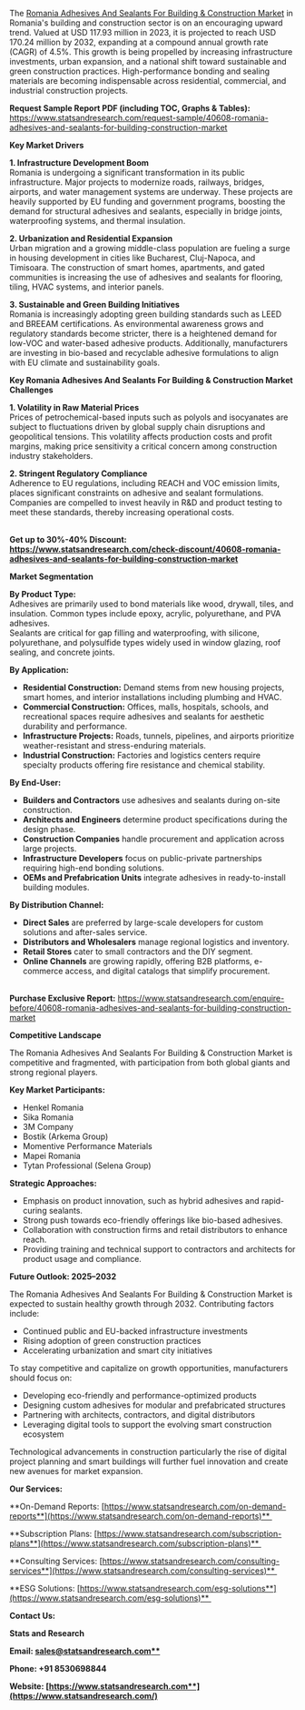 ﻿The [Romania Adhesives And Sealants For Building & Construction Market](https://www.statsandresearch.com/report/40608-romania-adhesives-and-sealants-for-building-construction-market) in Romania's building and construction sector is on an encouraging upward trend. Valued at USD 117.93 million in 2023, it is projected to reach USD 170.24 million by 2032, expanding at a compound annual growth rate (CAGR) of 4.5%. This growth is being propelled by increasing infrastructure investments, urban expansion, and a national shift toward sustainable and green construction practices. High-performance bonding and sealing materials are becoming indispensable across residential, commercial, and industrial construction projects.

**Request Sample Report PDF (including TOC, Graphs & Tables):** <https://www.statsandresearch.com/request-sample/40608-romania-adhesives-and-sealants-for-building-construction-market> 

**Key Market Drivers**

**1. Infrastructure Development Boom**\
Romania is undergoing a significant transformation in its public infrastructure. Major projects to modernize roads, railways, bridges, airports, and water management systems are underway. These projects are heavily supported by EU funding and government programs, boosting the demand for structural adhesives and sealants, especially in bridge joints, waterproofing systems, and thermal insulation.

**2. Urbanization and Residential Expansion**\
Urban migration and a growing middle-class population are fueling a surge in housing development in cities like Bucharest, Cluj-Napoca, and Timisoara. The construction of smart homes, apartments, and gated communities is increasing the use of adhesives and sealants for flooring, tiling, HVAC systems, and interior panels.

**3. Sustainable and Green Building Initiatives**\
Romania is increasingly adopting green building standards such as LEED and BREEAM certifications. As environmental awareness grows and regulatory standards become stricter, there is a heightened demand for low-VOC and water-based adhesive products. Additionally, manufacturers are investing in bio-based and recyclable adhesive formulations to align with EU climate and sustainability goals.

**Key  Romania Adhesives And Sealants For Building & Construction Market Challenges**

**1. Volatility in Raw Material Prices**\
Prices of petrochemical-based inputs such as polyols and isocyanates are subject to fluctuations driven by global supply chain disruptions and geopolitical tensions. This volatility affects production costs and profit margins, making price sensitivity a critical concern among construction industry stakeholders.

**2. Stringent Regulatory Compliance**\
Adherence to EU regulations, including REACH and VOC emission limits, places significant constraints on adhesive and sealant formulations. Companies are compelled to invest heavily in R&D and product testing to meet these standards, thereby increasing operational costs.

\
**Get up to 30%-40% Discount: <https://www.statsandresearch.com/check-discount/40608-romania-adhesives-and-sealants-for-building-construction-market>** 

**Market Segmentation**

**By Product Type:**\
Adhesives are primarily used to bond materials like wood, drywall, tiles, and insulation. Common types include epoxy, acrylic, polyurethane, and PVA adhesives.\
Sealants are critical for gap filling and waterproofing, with silicone, polyurethane, and polysulfide types widely used in window glazing, roof sealing, and concrete joints.

**By Application:**

- **Residential Construction:** Demand stems from new housing projects, smart homes, and interior installations including plumbing and HVAC.
- **Commercial Construction:** Offices, malls, hospitals, schools, and recreational spaces require adhesives and sealants for aesthetic durability and performance.
- **Infrastructure Projects:** Roads, tunnels, pipelines, and airports prioritize weather-resistant and stress-enduring materials.
- **Industrial Construction:** Factories and logistics centers require specialty products offering fire resistance and chemical stability.

**By End-User:**

- **Builders and Contractors** use adhesives and sealants during on-site construction.
- **Architects and Engineers** determine product specifications during the design phase.
- **Construction Companies** handle procurement and application across large projects.
- **Infrastructure Developers** focus on public-private partnerships requiring high-end bonding solutions.
- **OEMs and Prefabrication Units** integrate adhesives in ready-to-install building modules.

**By Distribution Channel:**

- **Direct Sales** are preferred by large-scale developers for custom solutions and after-sales service.
- **Distributors and Wholesalers** manage regional logistics and inventory.
- **Retail Stores** cater to small contractors and the DIY segment.
- **Online Channels** are growing rapidly, offering B2B platforms, e-commerce access, and digital catalogs that simplify procurement.

\
**Purchase Exclusive Report:** <https://www.statsandresearch.com/enquire-before/40608-romania-adhesives-and-sealants-for-building-construction-market> 

**Competitive Landscape**

The Romania Adhesives And Sealants For Building & Construction Market is competitive and fragmented, with participation from both global giants and strong regional players.

**Key Market Participants:**

- Henkel Romania
- Sika Romania
- 3M Company
- Bostik (Arkema Group)
- Momentive Performance Materials
- Mapei Romania
- Tytan Professional (Selena Group)

**Strategic Approaches:**

- Emphasis on product innovation, such as hybrid adhesives and rapid-curing sealants.
- Strong push towards eco-friendly offerings like bio-based adhesives.
- Collaboration with construction firms and retail distributors to enhance reach.
- Providing training and technical support to contractors and architects for product usage and compliance.

**Future Outlook: 2025–2032**

The Romania Adhesives And Sealants For Building & Construction Market is expected to sustain healthy growth through 2032. Contributing factors include:

- Continued public and EU-backed infrastructure investments
- Rising adoption of green construction practices
- Accelerating urbanization and smart city initiatives

To stay competitive and capitalize on growth opportunities, manufacturers should focus on:

- Developing eco-friendly and performance-optimized products
- Designing custom adhesives for modular and prefabricated structures
- Partnering with architects, contractors, and digital distributors
- Leveraging digital tools to support the evolving smart construction ecosystem

Technological advancements in construction particularly the rise of digital project planning and smart buildings will further fuel innovation and create new avenues for market expansion.

**Our Services:** 

**On-Demand Reports: [https://www.statsandresearch.com/on-demand-reports**](https://www.statsandresearch.com/on-demand-reports)** 

**Subscription Plans: [https://www.statsandresearch.com/subscription-plans**](https://www.statsandresearch.com/subscription-plans)** 

**Consulting Services: [https://www.statsandresearch.com/consulting-services**](https://www.statsandresearch.com/consulting-services)** 

**ESG Solutions: [https://www.statsandresearch.com/esg-solutions**](https://www.statsandresearch.com/esg-solutions)** 

**Contact Us:** 

**Stats and Research** 

**Email: [sales@statsandresearch.com**](mailto:sales@statsandresearch.com)** 

**Phone: +91 8530698844** 

**Website: [https://www.statsandresearch.com**](https://www.statsandresearch.com/)**

